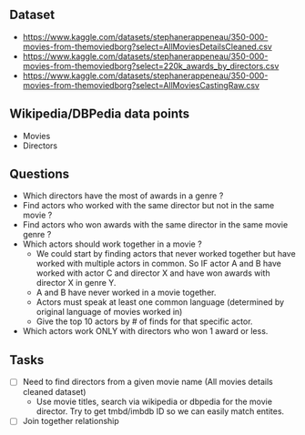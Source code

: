 ## Dataset

- https://www.kaggle.com/datasets/stephanerappeneau/350-000-movies-from-themoviedborg?select=AllMoviesDetailsCleaned.csv
- https://www.kaggle.com/datasets/stephanerappeneau/350-000-movies-from-themoviedborg?select=220k_awards_by_directors.csv
- https://www.kaggle.com/datasets/stephanerappeneau/350-000-movies-from-themoviedborg?select=AllMoviesCastingRaw.csv

## Wikipedia/DBPedia data points

- Movies
- Directors

## Questions

- Which directors have the most of awards in a genre ?
- Find actors who worked with the same director but not in the same movie ?
- Find actors who won awards with the same director in the same movie genre ?
- Which actors should work together in a movie ?
  - We could start by finding actors that never worked together but have worked with multiple actors in common. So IF actor A and B have worked with actor C and director X and have won awards with director X in genre Y.
  - A and B have never worked in a movie together.
  - Actors must speak at least one common language (determined by original language of movies worked in)
  - Give the top 10 actors by # of finds for that specific actor.
- Which actors work ONLY with directors who won 1 award or less.

## Tasks

- [ ] Need to find directors from a given movie name (All movies details cleaned dataset)
  - Use movie titles, search via wikipedia or dbpedia for the movie director. Try to get tmbd/imbdb ID so we can easily match entites.
- [ ] Join together relationship
